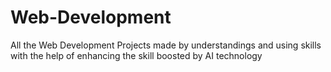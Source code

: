 # Web-Development
All the Web Development Projects made by understandings and using skills with the help of enhancing the skill boosted by AI technology 
